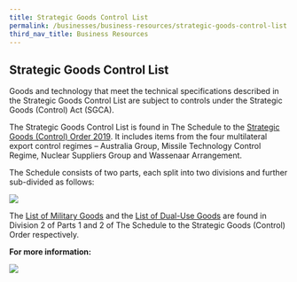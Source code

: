 ```yaml
---
title: Strategic Goods Control List
permalink: /businesses/business-resources/strategic-goods-control-list
third_nav_title: Business Resources
---
```


## Strategic Goods Control List

Goods and technology that meet the technical specifications described in the Strategic Goods Control List are subject to controls under the Strategic Goods (Control) Act (SGCA).

The Strategic Goods Control List is found in The Schedule to the  [Strategic Goods (Control) Order 2019](https://sso.agc.gov.sg/SL-Supp/S532-2019/Published/20190801?DocDate=20190801). It includes items from the four multilateral export control regimes – Australia Group, Missile Technology Control Regime, Nuclear Suppliers Group and Wassenaar Arrangement.

The Schedule consists of two parts, each split into two divisions and further sub-divided as follows:

![](/images/control-list1.png)  


The  [List of Military Goods](/businesses/strategic-goods-control/strategic-goods-control-list/list-of-military-goods) and the  [List of Dual-Use Goods](/businesses/strategic-goods-control/strategic-goods-control-list/list-of-dual-use-goods) are found in Division 2 of Parts 1 and 2 of The Schedule to the Strategic Goods (Control) Order respectively.

**For more information:** 

[![](/images/SGC/SGCL.jpg)](/businesses/strategic-goods-control/strategic-goods-control-list-2/determination-of-strategic-goods)
